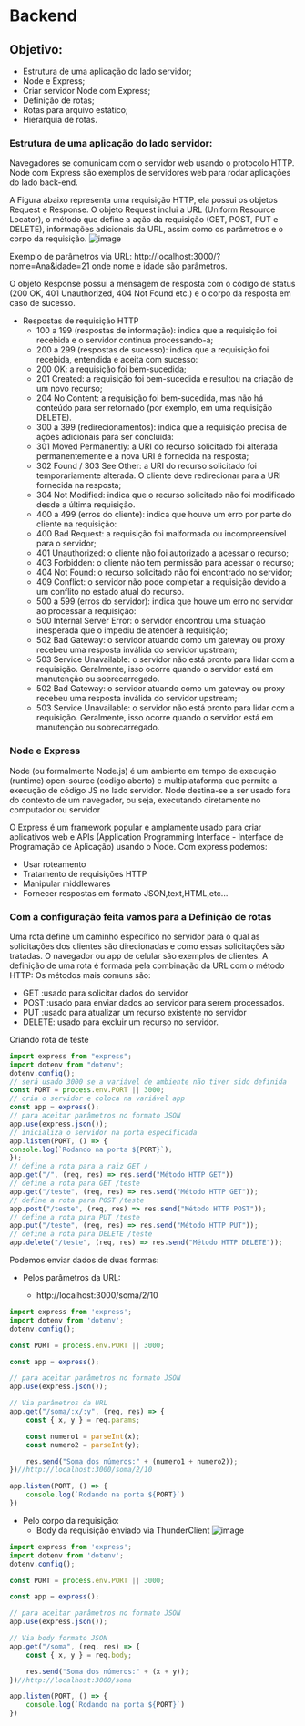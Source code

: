 # Backend

## Objetivo:
- Estrutura de uma aplicação do lado servidor;
- Node e Express;
- Criar servidor Node com Express;
- Definição de rotas;
- Rotas para arquivo estático;
- Hierarquia de rotas.

### Estrutura de uma aplicação do lado servidor:
Navegadores se comunicam com o servidor web usando o protocolo HTTP. Node com Express são exemplos de servidores web para rodar aplicações do lado back-end.

A Figura abaixo representa uma requisição HTTP, ela possui os objetos Request e Response. O objeto Request inclui a URL (Uniform Resource Locator), o método que define a ação da requisição (GET, POST, PUT e DELETE), informações adicionais da URL, assim como os parâmetros e o corpo da requisição.
![image](https://github.com/itsmorais/web-II/assets/53665466/0afd9738-e703-4c18-b35d-025c503af274)

Exemplo de parâmetros via URL:
http://localhost:3000/?nome=Ana&idade=21
onde nome e idade são parâmetros.

O objeto Response possui a mensagem de resposta com o código de status (200 OK, 401 Unauthorized, 404 Not Found etc.) e o corpo da resposta em caso de sucesso.

- Respostas de requisição HTTP
    - 100 a 199 (respostas de informação): indica que a requisição foi recebida e o servidor continua processando-a;
    - 200 a 299 (respostas de sucesso): indica que a requisição foi recebida, entendida e aceita com sucesso:
    - 200 OK: a requisição foi bem-sucedida;
    - 201 Created: a requisição foi bem-sucedida e resultou na criação de um novo recurso;
    - 204 No Content: a requisição foi bem-sucedida, mas não há conteúdo para ser retornado (por exemplo, em
    uma requisição DELETE).
    - 300 a 399 (redirecionamentos): indica que a requisição precisa de ações adicionais para ser concluída:
    - 301 Moved Permanently: a URI do recurso solicitado foi alterada permanentemente e a nova URI é fornecida
    na resposta;
    - 302 Found / 303 See Other: a URI do recurso solicitado foi temporariamente alterada. O cliente deve
    redirecionar para a URI fornecida na resposta;
    - 304 Not Modified: indica que o recurso solicitado não foi modificado desde a última requisição.
    - 400 a 499 (erros do cliente): indica que houve um erro por parte do cliente na requisição:
    - 400 Bad Request: a requisição foi malformada ou incompreensível para o servidor;
    - 401 Unauthorized: o cliente não foi autorizado a acessar o recurso;
    - 403 Forbidden: o cliente não tem permissão para acessar o recurso;
    - 404 Not Found: o recurso solicitado não foi encontrado no servidor;
    - 409 Conflict: o servidor não pode completar a requisição devido a um conflito no estado atual do recurso.
    - 500 a 599 (erros do servidor): indica que houve um erro no servidor ao processar a requisição:
    - 500 Internal Server Error: o servidor encontrou uma situação inesperada que o impediu de atender à
    requisição;
    - 502 Bad Gateway: o servidor atuando como um gateway ou proxy recebeu uma resposta inválida do servidor
    upstream;
    - 503 Service Unavailable: o servidor não está pronto para lidar com a requisição. Geralmente, isso ocorre
    quando o servidor está em manutenção ou sobrecarregado.
    - 502 Bad Gateway: o servidor atuando como um gateway ou proxy recebeu uma resposta inválida do servidor
  upstream;
    - 503 Service Unavailable: o servidor não está pronto para lidar com a requisição. Geralmente, isso ocorre
quando o servidor está em manutenção ou sobrecarregado.

### Node e Express
Node (ou formalmente Node.js) é um ambiente em tempo de execução (runtime) open-source (código aberto) e
multiplataforma que permite a execução de código JS no lado servidor. Node destina-se a ser usado fora do contexto de um navegador, ou seja, executando diretamente no computador ou servidor

O Express é um framework popular e amplamente usado para criar aplicativos web e APIs (Application Programming
Interface - Interface de Programação de Aplicação) usando o Node.
Com express podemos:
- Usar roteamento
- Tratamento de requisições HTTP
- Manipular middlewares
- Fornecer respostas em formato JSON,text,HTML,etc...

### Com a configuração feita vamos para a Definição de rotas
Uma rota define um caminho específico no servidor para o qual as solicitações dos clientes são direcionadas e como essas
solicitações são tratadas. O navegador ou app de celular são exemplos de clientes.
A definição de uma rota é formada pela combinação da URL com o método HTTP:
Os métodos mais comuns são:
- GET :usado para solicitar dados do servidor
- POST :usado para enviar dados ao servidor para serem processados.
- PUT :usado para atualizar um recurso existente no servidor
- DELETE: usado para excluir um recurso no servidor.

Criando rota de teste
```ts
import express from "express";
import dotenv from "dotenv";
dotenv.config();
// será usado 3000 se a variável de ambiente não tiver sido definida
const PORT = process.env.PORT || 3000;
// cria o servidor e coloca na variável app
const app = express();
// para aceitar parâmetros no formato JSON
app.use(express.json());
// inicializa o servidor na porta especificada
app.listen(PORT, () => {
console.log(`Rodando na porta ${PORT}`);
});
// define a rota para a raiz GET /
app.get("/", (req, res) => res.send("Método HTTP GET"))
// define a rota para GET /teste
app.get("/teste", (req, res) => res.send("Método HTTP GET"));
// define a rota para POST /teste
app.post("/teste", (req, res) => res.send("Método HTTP POST"));
// define a rota para PUT /teste
app.put("/teste", (req, res) => res.send("Método HTTP PUT"));
// define a rota para DELETE /teste
app.delete("/teste", (req, res) => res.send("Método HTTP DELETE"));
```
Podemos enviar dados de duas formas:
- Pelos parâmetros da URL:
  
    - http://localhost:3000/soma/2/10
      
```ts
import express from 'express';
import dotenv from 'dotenv';
dotenv.config();

const PORT = process.env.PORT || 3000;

const app = express();

// para aceitar parâmetros no formato JSON
app.use(express.json());

// Via parâmetros da URL
app.get("/soma/:x/:y", (req, res) => {
    const { x, y } = req.params;

    const numero1 = parseInt(x);
    const numero2 = parseInt(y);

    res.send("Soma dos números:" + (numero1 + numero2));
})//http://localhost:3000/soma/2/10

app.listen(PORT, () => {
    console.log(`Rodando na porta ${PORT}`)
})


```
- Pelo corpo da requisição:
    - Body da requisição enviado via ThunderClient
  ![image](https://github.com/itsmorais/web-II/assets/53665466/231c0cc9-5c0a-487e-aa74-5e28615325f8)

  
```ts
import express from 'express';
import dotenv from 'dotenv';
dotenv.config();

const PORT = process.env.PORT || 3000;

const app = express();

// para aceitar parâmetros no formato JSON
app.use(express.json());

// Via body formato JSON
app.get("/soma", (req, res) => {
    const { x, y } = req.body;

    res.send("Soma dos números:" + (x + y));
})//http://localhost:3000/soma

app.listen(PORT, () => {
    console.log(`Rodando na porta ${PORT}`)
})


```
  
